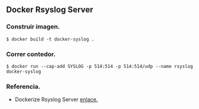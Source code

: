 Docker Rsyslog Server
---

### Construir imagen.

```
$ docker build -t docker-syslog .
```

### Correr contedor.

```
$ docker run --cap-add SYSLOG -p 514:514 -p 514:514/udp --name rsyslog docker-syslog
```

### Referencia.

* Dockerize Rsyslog Server [enlace.](https://itnext.io/dockerize-rsyslog-server-f8f9754c37d5)